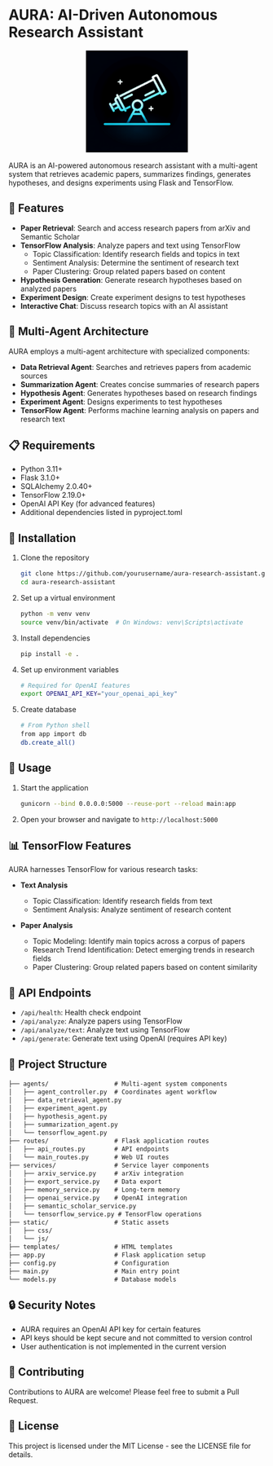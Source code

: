 # AURA: AI-Driven Autonomous Research Assistant

<p align="center">
  <img src="generated-icon.png" alt="AURA Logo" width="200">
</p>

AURA is an AI-powered autonomous research assistant with a multi-agent system that retrieves academic papers, summarizes findings, generates hypotheses, and designs experiments using Flask and TensorFlow.

## 🚀 Features

- **Paper Retrieval**: Search and access research papers from arXiv and Semantic Scholar
- **TensorFlow Analysis**: Analyze papers and text using TensorFlow
  - Topic Classification: Identify research fields and topics in text
  - Sentiment Analysis: Determine the sentiment of research text
  - Paper Clustering: Group related papers based on content
- **Hypothesis Generation**: Generate research hypotheses based on analyzed papers
- **Experiment Design**: Create experiment designs to test hypotheses
- **Interactive Chat**: Discuss research topics with an AI assistant

## 🧠 Multi-Agent Architecture

AURA employs a multi-agent architecture with specialized components:

- **Data Retrieval Agent**: Searches and retrieves papers from academic sources
- **Summarization Agent**: Creates concise summaries of research papers
- **Hypothesis Agent**: Generates hypotheses based on research findings
- **Experiment Agent**: Designs experiments to test hypotheses
- **TensorFlow Agent**: Performs machine learning analysis on papers and research text

## 📋 Requirements

- Python 3.11+
- Flask 3.1.0+
- SQLAlchemy 2.0.40+
- TensorFlow 2.19.0+
- OpenAI API Key (for advanced features)
- Additional dependencies listed in pyproject.toml

## 🔧 Installation

1. Clone the repository
   ```bash
   git clone https://github.com/yourusername/aura-research-assistant.git
   cd aura-research-assistant
   ```

2. Set up a virtual environment
   ```bash
   python -m venv venv
   source venv/bin/activate  # On Windows: venv\Scripts\activate
   ```

3. Install dependencies
   ```bash
   pip install -e .
   ```

4. Set up environment variables
   ```bash
   # Required for OpenAI features
   export OPENAI_API_KEY="your_openai_api_key"
   ```

5. Create database
   ```bash
   # From Python shell
   from app import db
   db.create_all()
   ```

## 🚀 Usage

1. Start the application
   ```bash
   gunicorn --bind 0.0.0.0:5000 --reuse-port --reload main:app
   ```
   
2. Open your browser and navigate to `http://localhost:5000`

## 📊 TensorFlow Features

AURA harnesses TensorFlow for various research tasks:

- **Text Analysis**
  - Topic Classification: Identify research fields from text
  - Sentiment Analysis: Analyze sentiment of research content
  
- **Paper Analysis**
  - Topic Modeling: Identify main topics across a corpus of papers
  - Research Trend Identification: Detect emerging trends in research fields
  - Paper Clustering: Group related papers based on content similarity

## 📝 API Endpoints

- `/api/health`: Health check endpoint
- `/api/analyze`: Analyze papers using TensorFlow
- `/api/analyze/text`: Analyze text using TensorFlow
- `/api/generate`: Generate text using OpenAI (requires API key)

## 📂 Project Structure

```
├── agents/                  # Multi-agent system components
│   ├── agent_controller.py  # Coordinates agent workflow
│   ├── data_retrieval_agent.py
│   ├── experiment_agent.py
│   ├── hypothesis_agent.py
│   ├── summarization_agent.py
│   └── tensorflow_agent.py
├── routes/                  # Flask application routes
│   ├── api_routes.py        # API endpoints
│   └── main_routes.py       # Web UI routes
├── services/                # Service layer components
│   ├── arxiv_service.py     # arXiv integration
│   ├── export_service.py    # Data export
│   ├── memory_service.py    # Long-term memory
│   ├── openai_service.py    # OpenAI integration
│   ├── semantic_scholar_service.py
│   └── tensorflow_service.py # TensorFlow operations
├── static/                  # Static assets
│   ├── css/
│   └── js/
├── templates/               # HTML templates
├── app.py                   # Flask application setup
├── config.py                # Configuration
├── main.py                  # Main entry point
└── models.py                # Database models
```

## 🔒 Security Notes

- AURA requires an OpenAI API key for certain features
- API keys should be kept secure and not committed to version control
- User authentication is not implemented in the current version

## 🤝 Contributing

Contributions to AURA are welcome! Please feel free to submit a Pull Request.

## 📄 License

This project is licensed under the MIT License - see the LICENSE file for details.